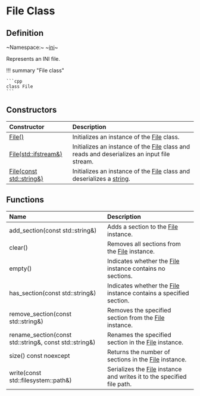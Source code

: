 # File Class

## Definition

~Namespace:~ ~[ini](../ini_namespace.md)~

Represents an INI file.

!!! summary "File class"

    ```cpp
    class File
    ```

## Constructors

| Constructor | Description |
| :---------- | :---------- |
| [File()](constructors.md#file) | Initializes an instance of the [File](file.md) class. |
| [File(std::ifstream&)](constructors.md#filestdifstream) | Initializes an instance of the [File](file.md) class and reads and deserializes an input file stream. |
| [File(const std::string&)](constructors.md#fileconst-stdstring) | Initializes an instance of the [File](file.md) class and deserializes a [string](https://en.cppreference.com/w/cpp/string/basic_string). |

## Functions

| Name | Description |
| :--- | :---------- |
| add_section(const std::string&) | Adds a section to the [File](file.md) instance. |
| clear() | Removes all sections from the [File](file.md) instance. |
| empty() | Indicates whether the [File](file.md) instance contains no sections. |
| has_section(const std::string&) | Indicates whether the [File](file.md) instance contains a specified section. |
| remove_section(const std::string&) | Removes the specified section from the [File](file.md) instance. |
| rename_section(const std::string&, const std::string&) | Renames the specified section in the [File](file.md) instance. |
| size() const noexcept | Returns the number of sections in the [File](file.md) instance. |
| write(const std::filesystem::path&) | Serializes the [File](file.md) instance and writes it to the specified file path. |